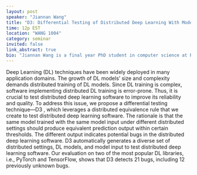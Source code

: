 ```yaml
---
layout: post
speaker: "Jiannan Wang"
title: "D3: Differential Testing of Distributed Deep Learning With Model Generation"
time: 12p EST
location: "WANG 1004"
category: seminar
invited: false
link_abstract: true
bio: "Jiannan Wang is a final year PhD student in computer science at Purdue University, working under the guidance of Professor Lin Tan. He has been engaged in research related to deep learning systems, focusing on bug detection and analysis of variance in deep learning software systems, including distributed deep learning software systems."
---
```

Deep Learning (DL) techniques have been widely deployed in many application domains. The growth of DL models’ size and complexity demands distributed training of DL models. Since DL training is complex, software implementing distributed DL training is error-prone. Thus, it is crucial to test distributed deep learning software to improve its reliability and quality. To address this issue, we propose a differential testing technique—D3 , which leverages a distributed equivalence rule that we create to test distributed deep learning software. The rationale is that the same model trained with the same model input under different distributed settings should produce equivalent prediction output within certain thresholds. The different output indicates potential bugs in the distributed deep learning software. D3 automatically generates a diverse set of distributed settings, DL models, and model input to test distributed deep learning software. Our evaluation on two of the most popular DL libraries, i.e., PyTorch and TensorFlow, shows that D3 detects 21 bugs, including 12 previously unknown bugs.
